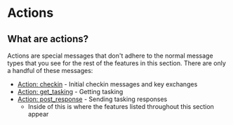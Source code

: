 # Actions

## What are actions?

Actions are special messages that don't adhere to the normal message types that you see for the rest of the features in this section. There are only a handful of these messages:

* [Action: checkin](../payload-type-development/create\_tasking/agent-side-coding/initial-checkin.md) - Initial checkin messages and key exchanges
* [Action: get\_tasking](../payload-type-development/create\_tasking/agent-side-coding/action\_get\_tasking.md) - Getting tasking
* [Action: post\_response](../payload-type-development/create\_tasking/agent-side-coding/action-post\_response.md) - Sending tasking responses
  * Inside of this is where the features listed throughout this section appear
